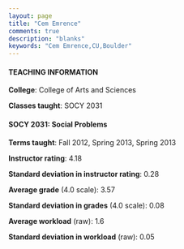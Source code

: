 ```yaml
---
layout: page
title: "Cem Emrence" 
comments: true
description: "blanks"
keywords: "Cem Emrence,CU,Boulder"
---
```

<head>
<script src="https://ajax.googleapis.com/ajax/libs/jquery/2.1.3/jquery.min.js"></script>
<script src="https://dl.dropboxusercontent.com/s/pc42nxpaw1ea4o9/highcharts.js?dl=0"></script>
<!-- <script src="../assets/js/highcharts.js"></script> -->
<style type="text/css">@font-face {
	font-family: "Bebas Neue";
	src: url(https://www.filehosting.org/file/details/544349/BebasNeue Regular.otf) format("opentype");
	}
	h1.Bebas { 
		font-family: "Bebas Neue", Verdana, Tahoma;
	}
</style>
</head>
	   
#### TEACHING INFORMATION

**College**: College of Arts and Sciences

**Classes taught**: SOCY 2031

#### SOCY 2031: Social Problems

**Terms taught**: Fall 2012, Spring 2013, Spring 2013

**Instructor rating**: 4.18

**Standard deviation in instructor rating**: 0.28

**Average grade** (4.0 scale): 3.57

**Standard deviation in grades** (4.0 scale): 0.08

**Average workload** (raw): 1.6

**Standard deviation in workload** (raw): 0.05

